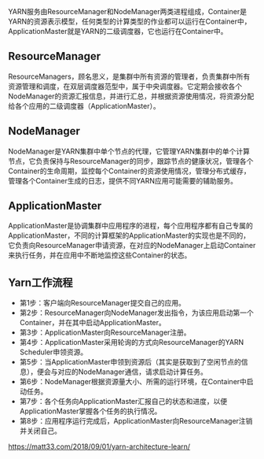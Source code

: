 
YARN服务由ResourceManager和NodeManager两类进程组成，Container是YARN的资源表示模型，任何类型的计算类型的作业都可以运行在Container中，ApplicationMaster就是YARN的二级调度器，它也运行在Container中。

## ResourceManager
ResourceManagers，顾名思义，是集群中所有资源的管理者，负责集群中所有资源管理和调度，在双层调度器范型中，属于中央调度器。它定期会接收各个NodeManager的资源汇报信息，并进行汇总，并根据资源使用情况，将资源分配给各个应用的二级调度器（ApplicationMaster）。

## NodeManager
NodeManager是YARN集群中单个节点的代理，它管理YARN集群中的单个计算节点，它负责保持与ResourceManager的同步，跟踪节点的健康状况，管理各个Container的生命周期，监控每个Container的资源使用情况，管理分布式缓存，管理各个Container生成的日志，提供不同YARN应用可能需要的辅助服务。

## ApplicationMaster
ApplicationMaster是协调集群中应用程序的进程，每个应用程序都有自己专属的ApplicationMaster，不同的计算框架的ApplicationMaster的实现也是不同的，它负责向ResourceManager申请资源，在对应的NodeManager上启动Container来执行任务，并在应用中不断地监控这些Container的状态。

## Yarn工作流程
- 第1步：客户端向ResourceManager提交自己的应用。
- 第2步：ResourceManager向NodeManager发出指令，为该应用启动第一个Container，并在其中启动ApplicationMaster。
- 第3步：ApplicationMaster向ResourceManager注册。
- 第4步：ApplicationMaster采用轮询的方式向ResourceManager的YARN Scheduler申领资源。
- 第5步：当ApplicationMaster申领到资源后（其实是获取到了空闲节点的信息），便会与对应的NodeManager通信，请求启动计算任务。
- 第6步：NodeManager根据资源量大小、所需的运行环境，在Container中启动任务。
- 第7步：各个任务向ApplicationMaster汇报自己的状态和进度，以便ApplicationMaster掌握各个任务的执行情况。
- 第8步：应用程序运行完成后，ApplicationMaster向ResourceManager注销并关闭自己。


https://matt33.com/2018/09/01/yarn-architecture-learn/
